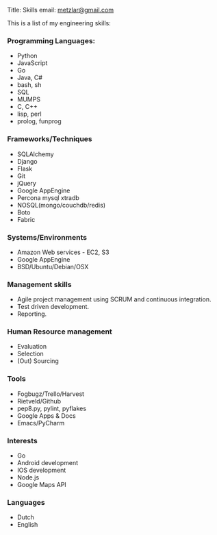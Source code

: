 Title: Skills
email: metzlar@gmail.com

This is a list of my engineering skills:

### Programming Languages:

 *  Python
 *  JavaScript
 *  Go
 *  Java, C#
 *  bash, sh
 *  SQL
 *  MUMPS
 *  C, C++
 *  lisp, perl
 *  prolog, funprog

### Frameworks/Techniques

* SQLAlchemy
* Django
* Flask
* Git
* jQuery
* Google AppEngine
* Percona mysql xtradb
* NOSQL(mongo/couchdb/redis)
* Boto
* Fabric

### Systems/Environments

* Amazon Web services - EC2, S3
* Google AppEngine
* BSD/Ubuntu/Debian/OSX

### Management skills

* Agile project management using SCRUM and continuous integration.
* Test driven development.
* Reporting.

### Human Resource management

* Evaluation
* Selection
* (Out) Sourcing

### Tools

* Fogbugz/Trello/Harvest
* Rietveld/Github
* pep8.py, pylint, pyflakes
* Google Apps & Docs
* Emacs/PyCharm

### Interests

* Go
* Android development
* IOS development
* Node.js
* Google Maps API

### Languages

* Dutch 
* English
